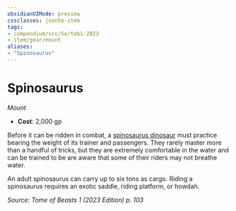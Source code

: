 ```yaml
---
obsidianUIMode: preview
cssclasses: json5e-item
tags:
- compendium/src/5e/tob1-2023
- item/gear/mount
aliases: 
- "Spinosaurus"
---
```

# Spinosaurus
*Mount*  

- **Cost**: 2,000 gp

Before it can be ridden in combat, a [spinosaurus dinosaur](/Systems/5e/bestiary/beast/spinosaurus-dinosaur-tob1-2023.md) must practice bearing the weight of its trainer and passengers. They rarely master more than a handful of tricks, but they are extremely comfortable in the water and can be trained to be are aware that some of their riders may not breathe water.

An adult spinosaurus can carry up to six tons as cargo. Riding a spinosaurus requires an exotic saddle, riding platform, or howdah.

*Source: Tome of Beasts 1 (2023 Edition) p. 103*